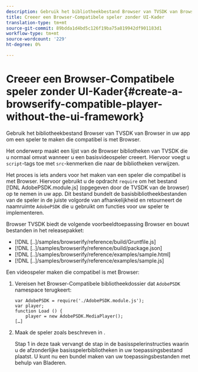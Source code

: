 ```yaml
---
description: Gebruik het bibliotheekbestand Browser van TVSDK van Browser in uw app om een speler te maken die compatibel is met Browser.
title: Creeer een Browser-Compatibele speler zonder UI-Kader
translation-type: tm+mt
source-git-commit: 89bdda1d4bd5c126f19ba75a819942df901183d1
workflow-type: tm+mt
source-wordcount: '229'
ht-degree: 0%

---
```



# Creeer een Browser-Compatibele speler zonder UI-Kader{#create-a-browserify-compatible-player-without-the-ui-framework}

Gebruik het bibliotheekbestand Browser van TVSDK van Browser in uw app om een speler te maken die compatibel is met Browser.

Het onderwerp [](../../../browser-tvsdk-2.4/getting-started/c-psdk-browser-tvsdk-2.4-create-a-basic-player/t-psdk-browser-tvsdk-2.4-create-basic-player-tvsdk.md) maakt een lijst van de Browser bibliotheken van TVSDK die u normaal omvat wanneer u een basisvideospeler creeert. Hiervoor voegt u `script`-tags toe met `src`-kenmerken die naar de bibliotheken verwijzen.

Het proces is iets anders voor het maken van een speler die compatibel is met Browser. Hiervoor gebruikt u de opdracht `require` om het bestand [!DNL AdobePSDK.module.js] (opgegeven door de TVSDK van de browser) op te nemen in uw app. Dit bestand bundelt de basisbibliotheekbestanden van de speler in de juiste volgorde van afhankelijkheid en retourneert de naamruimte `AdobePSDK` die u gebruikt om functies voor uw speler te implementeren.

Browser TVSDK biedt de volgende voorbeeldtoepassing Browser en bouwt bestanden in het releasepakket:

* [!DNL [..]/samples/browserify/reference/build/Gruntfile.js]
* [!DNL [..]/samples/browserify/reference/build/package.json]
* [!DNL [..]/samples/browserify/reference/examples/sample.html]
* [!DNL [..]/samples/browserify/reference/examples/sample.js]

Een videospeler maken die compatibel is met Browser:

1. Vereisen het Browser-Compatibele bibliotheekdossier dat `AdobePSDK` namespace terugkeert:

   ```
   var AdobePSDK = require('./AdobePSDK.module.js'); 
   var player; 
   function Load () { 
       player = new AdobePSDK.MediaPlayer(); 
   […]
   ```

1. Maak de speler zoals beschreven in [](../../../browser-tvsdk-2.4/getting-started/c-psdk-browser-tvsdk-2.4-create-a-basic-player/t-psdk-browser-tvsdk-2.4-create-basic-player-tvsdk.md).

   Stap 1 in deze taak vervangt de stap in de basisspelerinstructies waarin u de afzonderlijke basisspelerbibliotheken in uw toepassingsbestand plaatst.
U kunt nu een bundel maken van uw toepassingsbestanden met behulp van Bladeren.
